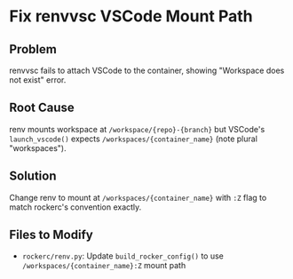 # Fix renvvsc VSCode Mount Path

## Problem
renvvsc fails to attach VSCode to the container, showing "Workspace does not exist" error.

## Root Cause
renv mounts workspace at `/workspace/{repo}-{branch}` but VSCode's `launch_vscode()` expects `/workspaces/{container_name}` (note plural "workspaces").

## Solution
Change renv to mount at `/workspaces/{container_name}` with `:Z` flag to match rockerc's convention exactly.

## Files to Modify
- `rockerc/renv.py`: Update `build_rocker_config()` to use `/workspaces/{container_name}:Z` mount path
